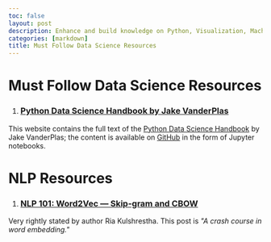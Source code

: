 ```yaml
---
toc: false
layout: post
description: Enhance and build knowledge on Python, Visualization, Machine Learning and Data Science
categories: [markdown]
title: Must Follow Data Science Resources
---
```


# Must Follow Data Science Resources

1. ### [Python Data Science Handbook by Jake VanderPlas](https://jakevdp.github.io/PythonDataScienceHandbook/)

This website contains the full text of the [Python Data Science Handbook](https://www.oreilly.com/library/view/python-data-science/9781491912126/) by Jake VanderPlas; the content is available on [GitHub](https://github.com/jakevdp/PythonDataScienceHandbook) in the form of Jupyter notebooks.





# NLP Resources

1. ### [NLP 101: Word2Vec — Skip-gram and CBOW](https://towardsdatascience.com/nlp-101-word2vec-skip-gram-and-cbow-93512ee24314)

Very rightly stated by author Ria Kulshrestha. This post is *"A crash course in word embedding."*

